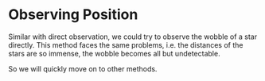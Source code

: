 # Observing Position
Similar with direct observation, we could try to observe the wobble of a star
directly. This method faces the same problems, i.e. the distances of the stars
are so immense, the wobble becomes all but undetectable.

So we will quickly move on to other methods.

